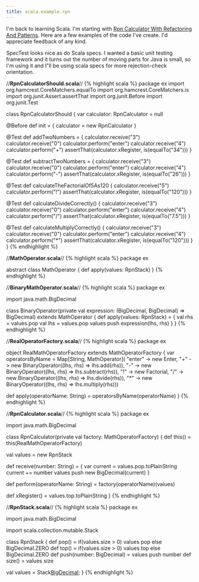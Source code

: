 ```yaml
---
title: scala.example.rpn
---
```

I'm back to learning Scala. I'm starting with [Rpn Calculator With Refactoring And Patterns](Rpn_Calculator.WithRefactoringAndPatterns). Here are a few examples of the code I've create. I'd appreciate feedback of any kind.

SpecTest looks nice as do Scala specs. I wanted a basic unit testing framework and it turns out the number of moving parts for Java is small, so I'm using it and I"ll be using scala specs for more rejection-check orientation.

//**RpnCalculatorShould.scala**//
{% highlight scala %}
package ex
import org.hamcrest.CoreMatchers.equalTo
import org.hamcrest.CoreMatchers.is
import org.junit.Assert.assertThat
import org.junit.Before
import org.junit.Test

class RpnCalculatorShould {
  var calculator: RpnCalculator = null
  
  @Before
  def init = {
    calculator = new RpnCalculator
  }

  @Test
  def addTwoNumbers = {
    calculator.receive("3")
    calculator.receive("0")
    calculator.perform("enter")
    calculator.receive("4")
    calculator.perform("+")
    assertThat(calculator.xRegister, is(equalTo("34")))
  }

  @Test
  def subtractTwoNumbers = {
    calculator.receive("3")
    calculator.receive("0")
    calculator.perform("enter")
    calculator.receive("4")
    calculator.perform("-")
    assertThat(calculator.xRegister, is(equalTo("26")))
  }

  @Test
  def calculateTheFactorialOf5As120 {
    calculator.receive("5")
    calculator.perform("!")
    assertThat(calculator.xRegister, is(equalTo("120")))
  }

  @Test
  def calculateDivideCorrectly() {
    calculator.receive("3")
    calculator.receive("0")
    calculator.perform("enter")
    calculator.receive("4")
    calculator.perform("/")
    assertThat(calculator.xRegister, is(equalTo("7.5")))
  }

  @Test
  def calculateMultiplyCorrectly() {
    calculator.receive("3")
    calculator.receive("0")
    calculator.perform("enter")
    calculator.receive("4")
    calculator.perform("*")
    assertThat(calculator.xRegister, is(equalTo("120")))
  }
}
{% endhighlight %}

//**MathOperator.scala**//
{% highlight scala %}
package ex

abstract class MathOperator {
  def apply(values: RpnStack)
}
{% endhighlight %}

//**BinaryMathOperator.scala**//
{% highlight scala %}
package ex

import java.math.BigDecimal

class BinaryOperator(private val expression: (BigDecimal, BigDecimal) => BigDecimal) extends MathOperator {
  def apply(values: RpnStack) = {
    val rhs = values.pop
    val lhs = values.pop
    values push expression(lhs, rhs)
  }
}
{% endhighlight %}

//**RealOperatorFactory.scala**//
{% highlight scala %}
package ex

object RealMathOperatorFactory extends MathOperatorFactory {
  var operatorsByName = Map[String, MathOperator](
    "enter" -> new Enter,
    "+" -> new BinaryOperator((lhs, rhs) => lhs.add(rhs)),
    "-" -> new BinaryOperator((lhs, rhs) => lhs.subtract(rhs)),
    "!" -> new Factorial,
    "/" -> new BinaryOperator((lhs, rhs) => lhs.divide(rhs)),
    "*" -> new BinaryOperator((lhs, rhs) => lhs.multiply(rhs)))

  def apply(operatorName: String) = operatorsByName(operatorName)
}
{% endhighlight %}

//**RpnCalculator.scala**//
{% highlight scala %}
package ex

import java.math.BigDecimal

class RpnCalculator(private val factory: MathOperatorFactory) {
  def this() = this(RealMathOperatorFactory)

  val values = new RpnStack

  def receive(number: String) = {
    var current = values.pop.toPlainString
    current += number
    values push new BigDecimal(current)
  }

  def perform(operatorName: String) = factory(operatorName)(values)

  def xRegister() =  values.top.toPlainString
}
{% endhighlight %}

//**RpnStack.scala**//
{% highlight scala %}
package ex

import java.math.BigDecimal

import scala.collection.mutable.Stack

class RpnStack {
  def pop() = if(values.size > 0) values pop else BigDecimal.ZERO
  def top() = if(values.size > 0) values top else BigDecimal.ZERO
  def push(number: BigDecimal) = values push number
  def size() = values size
  
  val values = Stack[BigDecimal]();
}
{% endhighlight %}
